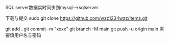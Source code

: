 SQL server数据实时同步到mysql-->sqlserver


下载与提交
sudo git clone https://github.com/wzz1234wzz/items.git

git add .
git commit -m "xxxx"
git branch -M main 
git push -u origin main  需要填用户名与密码
